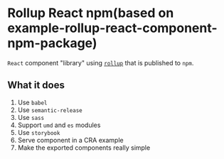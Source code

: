 # Rollup React npm(based on example-rollup-react-component-npm-package)

`React` component "library" using [`rollup`](https://github.com/rollup/rollup) that is published to `npm`.

## What it does

1.  Use `babel`
2.  Use `semantic-release`
3.  Use `sass`
4.  Support `umd` and `es` modules
5.  Use `storybook`
6.  Serve component in a CRA example
7.  Make the exported components really simple
